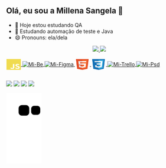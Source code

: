 ## Olá, eu sou a Millena Sangela 👋

- 🔭 Hoje estou estudando QA
- 🌱 Estudando automação de teste e Java
- 😄 Pronouns: ela/dela

<div align="center">
  <a href="https://github.com/Millenas">
  <img height="180em" src="https://github-readme-stats.vercel.app/api?username=Mi&show_icons=true&theme=dark&include_all_commits=true&count_private=true"/>
  <img height="180em" src="https://github-readme-stats.vercel.app/api/top-langs/?username=Millenas&layout=compact&langs_count=7&theme=dark"/>
</div>

<div style="display: inline_block"><br>
  <img align="center" alt="Mi-Js" height="30" width="40" src="https://raw.githubusercontent.com/devicons/devicon/master/icons/javascript/javascript-plain.svg">
  <img align="center" alt="Mi-Be" height="30" width="40" src="https://cdn.jsdelivr.net/gh/devicons/devicon/icons/behance/behance-original.svg">
  <img align="center" alt="Mi-Figma" height="30" width="40" src="https://cdn.jsdelivr.net/gh/devicons/devicon/icons/figma/figma-original.svg">
  <img align="center" alt="Mi-HTML" height="30" width="40" src="https://raw.githubusercontent.com/devicons/devicon/master/icons/html5/html5-original.svg">
  <img align="center" alt="Mi-CSS" height="30" width="40" src="https://raw.githubusercontent.com/devicons/devicon/master/icons/css3/css3-original.svg">
  <img align="center" alt="Mi-Trello" height="30" width="40" src="https://cdn.jsdelivr.net/gh/devicons/devicon/icons/trello/trello-plain.svg">
  <img align="center" alt="Mi-Psd" height="30" width="40" src="https://cdn.jsdelivr.net/gh/devicons/devicon/icons/photoshop/photoshop-plain.svg">
</div>

  ##
 
<div> 
  <a href="https://instagram.com/millena_sales01" target="_blank"><img src="https://img.shields.io/badge/-Instagram-%23E4405F?style=for-the-badge&logo=instagram&logoColor=white" target="_blank"></a>
 <a href="https://www.behance.net/millenasales" target="_blank"><img src="https://img.shields.io/badge/-Behance-blue?style=for-the-badge&logo=behance&logoColor=white" target="_blank"></a> 
  <a href = "mailto:millena.sangela@gmail.com"><img src="https://img.shields.io/badge/-Gmail-%23333?style=for-the-badge&logo=gmail&logoColor=white" target="_blank"></a>
  <a href="https://www.linkedin.com/in/millena-sangela-de-almeida-sales-43533216b/" target="_blank"><img src="https://img.shields.io/badge/-LinkedIn-%230077B5?style=for-the-badge&logo=linkedin&logoColor=white" target="_blank"></a> 
  
  ![Snake animation](https://github.com/rafaballerini/rafaballerini/blob/output/github-contribution-grid-snake.svg)

  
  </div>

